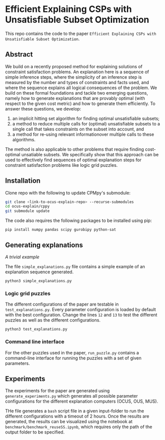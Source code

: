 # Efficient Explaining CSPs with Unsatisfiable Subset Optimization

This repo contains the code to the paper ```Efficient Explaining CSPs with Unsatisfiable Subset Optimization```.

## Abstract

We build on a recently proposed method for explaining solutions of constraint satisfaction problems. An explanation here is a sequence of simple inference steps, where the simplicity of an inference step is measured by the number and types of constraints and facts used, and where the sequence explains all logical consequences of the problem. We build on these formal foundations and tackle two emerging questions, namely how to generate explanations that are provably optimal (with respect to the given cost metric) and how to generate them efficiently. To answer these questions, we develop:

1) an implicit hitting set algorithm for finding optimal unsatisfiable subsets; 
2) a method to reduce multiple calls for (optimal) unsatisfiable subsets to a single call that takes constraints on the subset into account, and 
3) a method for re-using relevant informationover multiple calls to these algorithms. 

The method is also applicable to other problems that require finding cost-optimal unsatiable subsets. We specifically show that this approach can be used to effectively find sequences of optimal explanation steps for constraint satisfaction problems like logic grid puzzles.

## Installation

Clone repo with the following to update CPMpy's submodule:

```bash
git clone <link-to-ocus-explain-repo> --recurse-submodules
cd ocus-explain/cppy
git submodule update
```

The code also requires the following packages to be installed using pip:

    pip install numpy pandas scipy gurobipy python-sat

## Generating explanations

*A trivial example*

The file `simple_explanations.py` file contains a simple example of an explanation sequence generated.

    python3 simple_explanations.py

### Logic grid puzzles

The different configurations of the paper are testable in `test_explanations.py`. Every parameter configuration is loaded by default with the best configuration.
Change the lines `12` and `13` to test the different puzzles as well as the different configurations.

    python3 test_explanations.py

### Command line interface

For the other puzzles used in the paper, `run_puzzle.py` contains a command-line interface for running the puzzles with a set of given parameters.

## Experiments

The experiments for the paper are generated using `generate_experiments.py` which generates all possible parameter configurations for the different explanation computers (OCUS, OUS, MUS).

THe file generates a `bash` script file in a given input-folder to run the different configurations with a timeout of 2 hours. Once the results are generated, the results can be visualized using the notebook at `benchmark/benchmark_reuseSS.ipynb`, which requires only the path of the output folder to be specified.